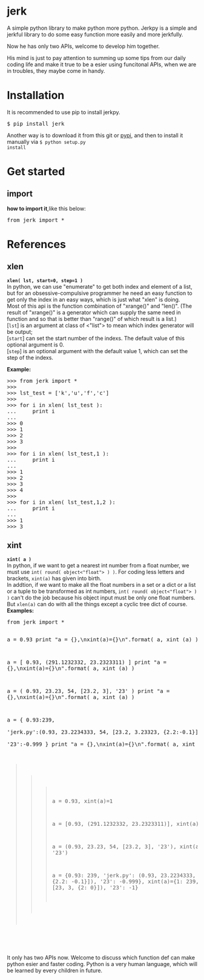 jerk
====

A simple python library to make python more python.
Jerkpy is a simple and jerkful library to do some easy function more easily and more jerkfully.

Now he has only two APIs, welcome to develop him together.

His mind is just to pay attention to summing up some tips from our daily coding life and make it true to be a esier using funcitonal APIs, when we are in troubles, they maybe come in handy.

Installation
====

It is recommended to use pip to install jerkpy.
<pre>
$ pip install jerk
</pre>

Another way is to download it from this git or <a href="https://pypi.python.org/pypi?name=jerk&version=0.1&:action=display">pypi</a>, and then to install it manually via <code>$ python setup.py install</code>


Get started
====

<h2>import</h2>
<b>how to import it</b>,like this below:
<pre>
from jerk import *
</pre>


References
====

<h2>xlen</h2>
<b><code>xlen( lst, start=0, step=1 )</code></b><br>
In python, we can use "enumerate" to get both index and element of a list,<br>
but for an obsessive-compulsive programmer he need an easy function to get only the index in an easy ways, which is just what "xlen" is doing.<br>
Most of this api is the function combination of "xrange()" and "len()". (The result of "xrange()" is a generator which can supply the same need in function and so that is better than "range()" of which result is a list.)<br>
[<code>lst</code>] is an argument at class of <"list"> to mean which index generator will be output;<br>
[<code>start</code>] can set the start number of the indexs. The default value of this optional argument is 0.<br>
[<code>step</code>] is an optional argument with the default value 1, which can set the step of the indexs.<br>

<b>Example:</b>
<pre>
>>> from jerk import *
>>> 
>>> lst_test = ['k','u','f','c']
>>> 
>>> for i in xlen( lst_test ):
...     print i
...
>>> 0
>>> 1
>>> 2
>>> 3
>>> 
>>> for i in xlen( lst_test,1 ):
...     print i
...
>>> 1
>>> 2
>>> 3
>>> 4
>>> 
>>> for i in xlen( lst_test,1,2 ):
...     print i
...
>>> 1
>>> 3
</pre>



<h2>xint</h2>
<b><code>xint( a )</code></b><br>
In python, if we want to get a nearest int number from a float number, we must use <code>int( round( object<"float"> ) )</code>. For coding less letters and brackets, <code>xint(a)</code> has given into birth.<br>
In addtion, if we want to make all the float numbers in a set or a dict or a list or a tuple to be transformed as int numbers, <code>int( round( object<"float"> ) )</code> can't do the job because his object input must be only one float numbers. But <code>xlen(a)</code> can do with all the things except a cyclic tree dict of course.
<br>
<b>Examples:</b>
<pre>
from jerk import *

a = 0.93
print "a = {},\nxint(a)={}\n".format( a, xint (a) )

a = [ 0.93, (291.1232332, 23.2323311) ]
print "a = {},\nxint(a)={}\n".format( a, xint (a) )

a = ( 0.93, 23.23, 54, [23.2, 3], '23' )
print "a = {},\nxint(a)={}\n".format( a, xint (a) )

a = {      0.93:239, \
      'jerk.py':(0.93, 23.2234333, 54, [23.2, 3.23323, {2.2:-0.1}]), \
           '23':-0.999 }
print "a = {},\nxint(a)={}\n".format( a, xint (a) )

>>> a = 0.93,
>>> xint(a)=1
>>> 
>>> a = [0.93, (291.1232332, 23.2323311)],
>>> xint(a)=[1, (291, 23)]
>>> 
>>> a = (0.93, 23.23, 54, [23.2, 3], '23'),
>>> xint(a)=(1, 23, 54, [23, 3], '23')
>>> 
>>> a = {0.93: 239, 'jerk.py': (0.93, 23.2234333, 54, [23.2, 3.23323, {2.2: -0.1}]), '23': -0.999},
>>> xint(a)={1: 239, 'jerk.py': (1, 23, 54, [23, 3, {2: 0}]), '23': -1}
</pre>

<br><br>
It only has two APIs now. Welcome to discuss which function def can make python esier and faster coding. Python is a very human language, which will be learned by every children in future.
